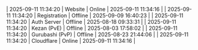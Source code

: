 | 2025-09-11 11:34:20 | Website | Online | 2025-09-11 11:34:16 |
| 2025-09-11 11:34:20 | Registration | Offline | 2025-09-09 16:40:23 |
| 2025-09-11 11:34:20 | Auth Server | Offline | 2025-08-18 09:33:31 |
| 2025-09-11 11:34:20 | Kezan (PvE) | Offline | 2025-08-03 17:58:02 |
| 2025-09-11 11:34:20 | Gurubashi (PvP) | Offline | 2025-08-23 21:44:06 |
| 2025-09-11 11:34:20 | Cloudflare | Online | 2025-09-11 11:34:16 |
